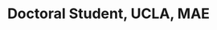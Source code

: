 ---
name: Yayun (Daisy) Du
title:  Doctoral Student, UCLA, MAE
image: /img/organizers/du_yayun.jpg
link:  https://scholar.google.com/citations?hl=en&user=LPwbf4kAAAAJ
---